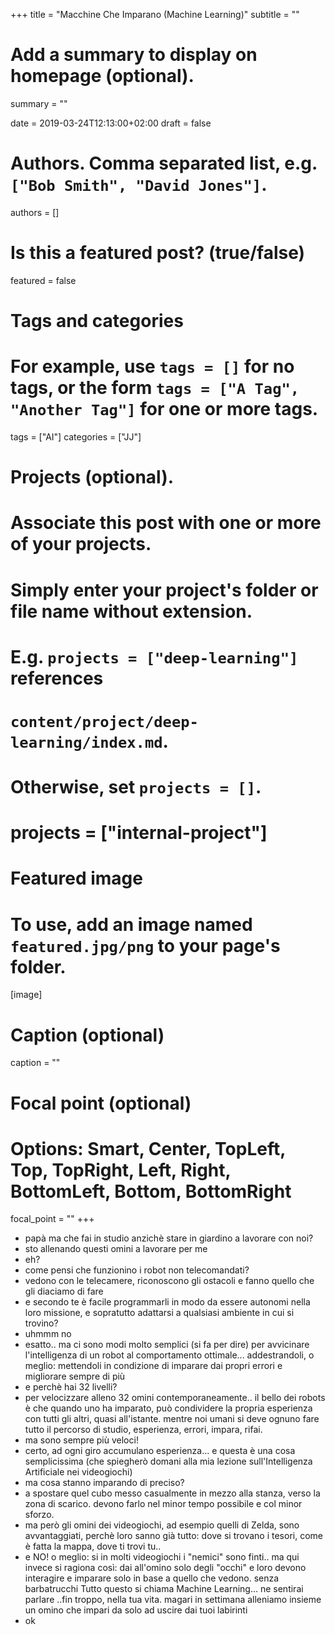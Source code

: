 +++
title = "Macchine Che Imparano (Machine Learning)"
subtitle = ""

# Add a summary to display on homepage (optional).
summary = ""

date = 2019-03-24T12:13:00+02:00
draft = false

# Authors. Comma separated list, e.g. `["Bob Smith", "David Jones"]`.
authors = []

# Is this a featured post? (true/false)
featured = false

# Tags and categories
# For example, use `tags = []` for no tags, or the form `tags = ["A Tag", "Another Tag"]` for one or more tags.
tags = ["AI"]
categories = ["JJ"]

# Projects (optional).
#   Associate this post with one or more of your projects.
#   Simply enter your project's folder or file name without extension.
#   E.g. `projects = ["deep-learning"]` references 
#   `content/project/deep-learning/index.md`.
#   Otherwise, set `projects = []`.
# projects = ["internal-project"]

# Featured image
# To use, add an image named `featured.jpg/png` to your page's folder. 
[image]
  # Caption (optional)
  caption = ""

  # Focal point (optional)
  # Options: Smart, Center, TopLeft, Top, TopRight, Left, Right, BottomLeft, Bottom, BottomRight
  focal_point = ""
+++

- papà ma che fai in studio anzichè stare in giardino a lavorare con noi?
- sto allenando questi omini a lavorare per me
- eh?
- come pensi che funzionino i robot non telecomandati?
- vedono con le telecamere, riconoscono gli ostacoli e fanno quello che gli diaciamo di fare
- e secondo te è facile programmarli in modo da essere autonomi nella loro missione, e sopratutto adattarsi a qualsiasi ambiente in cui si trovino?
- uhmmm no
- esatto.. ma ci sono modi molto semplici (si fa per dire) per avvicinare l'intelligenza di un robot al comportamento ottimale... addestrandoli, o meglio: mettendoli in condizione di imparare dai propri errori e migliorare sempre di più
- e perchè hai 32 livelli?
- per velocizzare alleno 32 omini contemporaneamente.. il bello dei robots è che quando uno ha imparato, può condividere la propria esperienza con tutti gli altri, quasi all'istante. mentre noi umani si deve ognuno fare tutto il percorso di studio, esperienza, errori, impara, rifai.
- ma sono sempre più veloci!
- certo, ad ogni giro accumulano esperienza... e questa è una cosa semplicissima (che spiegherò domani alla mia lezione sull'Intelligenza Artificiale nei videogiochi)
- ma cosa stanno imparando di preciso?
- a spostare quel cubo messo casualmente in mezzo alla stanza, verso la zona di scarico. devono farlo nel minor tempo possibile e col minor sforzo.
- ma però gli omini dei videogiochi, ad esempio quelli di Zelda, sono avvantaggiati, perchè loro sanno già tutto: dove si trovano i tesori, come è fatta la mappa, dove ti trovi tu..
- e NO! o meglio: si in molti videogiochi i "nemici" sono finti.. ma qui invece si ragiona così: dai all'omino solo degli "occhi" e loro devono interagire e imparare solo in base a quello che vedono. senza barbatrucchi
Tutto questo si chiama Machine Learning... ne sentirai parlare ..fin troppo, nella tua vita. magari in settimana alleniamo insieme un omino che impari da solo ad uscire dai tuoi labirinti
- ok
